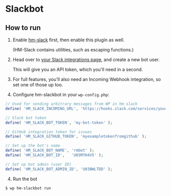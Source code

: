 # Slackbot

## How to run

1. Enable [hm-slack](https://github.com/humanmade/hm-slack) first, then enable
   this plugin as well.

   (HM-Slack contains utilities, such as escaping functions.)

2. Head over to [your Slack integrations page](https://slack.com/services), and
   create a new bot user.

   This will give you an API token, which you'll need in a second.

3. For full features, you'll also need an Incoming Webhook integration, so set
   one of those up too.

3. Configure hm-slackbot in your `wp-config.php`:

```php
// Used for sending arbitrary messages from WP in hm-slack
define( 'HM_SLACK_INCOMING_URL', 'https://hooks.slack.com/services/your/incoming' );

// Slack bot token
define( 'HM_SLACK_BOT_TOKEN', 'my-bot-token' );

// GitHub integration token for issues
define( 'HM_SLACK_GITHUB_TOKEN', 'myexampletokenfromgithub' );

// Set up the bot's name
define( 'HM_SLACK_BOT_NAME', 'rmbot' );
define( 'HM_SLACK_BOT_ID',   'U03M7H4V5' );

// Set up bot admin (user ID)
define( 'HM_SLACK_BOT_ADMIN_ID', 'U03BWLTDD' );
```

4. Run the bot
```bash
$ wp hm-slackbot run
```
